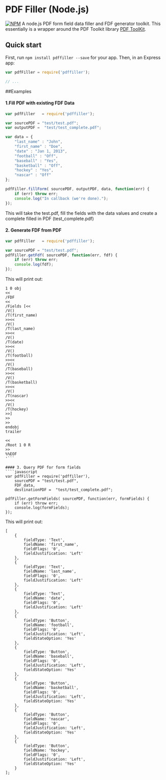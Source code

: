 PDF Filler (Node.js)
======
[![NPM](https://nodei.co/npm/pdffiller.png?downloads=true&downloadRank=true&stars=true)](https://nodei.co/npm/pdffiller/)
A node.js PDF form field data filler and FDF generator toolkit. This essentially is a wrapper around the PDF Toolkit library <a target="_blank" href="http://www.pdflabs.com/tools/pdftk-the-pdf-toolkit/">PDF ToolKit</a>.


Quick start
-----------

First, run `npm install pdffiller --save` for your app. Then, in an Express app:

```js
var pdfFiller = require('pdffiller');

// ...
```


##Examples

#### 1.Fill PDF with existing FDF Data
````javascript
var pdfFiller   = require('pdffiller');

var sourcePDF = "test/test.pdf";
var outputPDF =  "test/test_complete.pdf";

var data = {
    "last_name" : "John",
    "first_name" : "Doe",
    "date" : "Jan 1, 2013",
    "football" : "Off",
    "baseball" : "Yes",
    "basketball" : "Off",
    "hockey" : "Yes",
    "nascar" : "Off"
};

pdfFiller.fillForm( sourcePDF, outputPDF, data, function(err) {
    if (err) throw err;
    console.log("In callback (we're done).");
});

````

This will take the test.pdf, fill the fields with the data values
and create a complete filled in PDF (test_complete.pdf)


#### 2. Generate FDF from PDF
````javascript
var pdfFiller   = require('pdffiller');

var sourcePDF = "test/test.pdf";
pdfFiller.getFdf( sourcePDF, function(err, fdf) { 
    if (err) throw err;
    console.log(fdf);
});

````

This will print out:
```'%FDF-1.2 %âãÏÓ
1 0 obj
<<
/FDF
<<
/Fields [<<
/V()
/T(first_name)
>><<
/V()
/T(last_name)
>><<
/V()
/T(date)
>><<
/V()
/T(football)
>><<
/V()
/T(baseball)
>><<
/V()
/T(basketball)
>><<
/V()
/T(nascar)
>><<
/V()
/T(hockey)
>>]
>>
>>
endobj
trailer

<<
/Root 1 0 R
>>
%%EOF
'```

#### 3. Query PDF for form fields
````javascript
var pdfFiller = require('pdffiller'),
    sourcePDF = "test/test.pdf",
    FDF_data,
    destinationPDF =  "test/test_complete.pdf";

pdfFiller.getFormFields( sourcePDF, function(err, formFields) {
    if (err) throw err;
    console.log(formFields);
});
````

This will print out:
```
[
    {
        fieldType: 'Text',
        fieldName: 'first_name',
        fieldFlags: '0',
        fieldJustification: 'Left'
    },
    {
        fieldType: 'Text',
        fieldName: 'last_name',
        fieldFlags: '0',
        fieldJustification: 'Left'
    },
    {
        fieldType: 'Text',
        fieldName: 'date',
        fieldFlags: '0',
        fieldJustification: 'Left'
    },
    {
        fieldType: 'Button',
        fieldName: 'football',
        fieldFlags: '0',
        fieldJustification: 'Left',
        fieldStateOption: 'Yes'
    },
    {
        fieldType: 'Button',
        fieldName: 'baseball',
        fieldFlags: '0',
        fieldJustification: 'Left',
        fieldStateOption: 'Yes'
    },
    {
        fieldType: 'Button',
        fieldName: 'basketball',
        fieldFlags: '0',
        fieldJustification: 'Left',
        fieldStateOption: 'Yes'
    },
    {
        fieldType: 'Button',
        fieldName: 'nascar',
        fieldFlags: '0',
        fieldJustification: 'Left',
        fieldStateOption: 'Yes'
    },
    {
        fieldType: 'Button',
        fieldName: 'hockey',
        fieldFlags: '0',
        fieldJustification: 'Left',
        fieldStateOption: 'Yes'
    }
];
```
